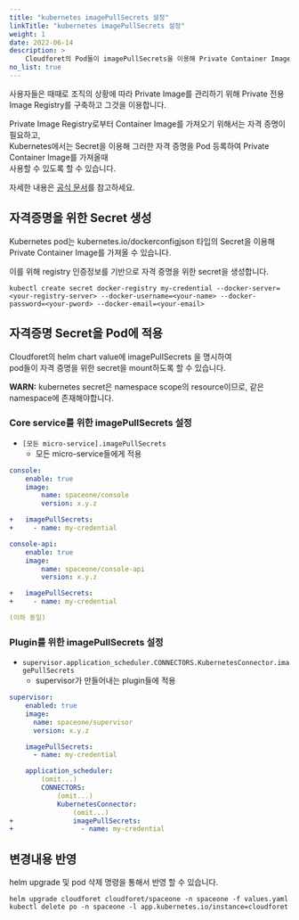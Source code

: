 ```yaml
---
title: "kubernetes imagePullSecrets 설정"
linkTitle: "kubernetes imagePullSecrets 설정"
weight: 1
date: 2022-06-14
description: >
    Cloudforet의 Pod들이 imagePullSecrets을 이용해 Private Container Image를 가져올 수 있도록 하는 방법에 대해 설명합니다.
no_list: true
---
```


사용자들은 때때로 조직의 상황에 따라 Private Image를 관리하기 위해 Private 전용 Image Registry를 구축하고 그것을 이용합니다.

Private Image Registry로부터 Container Image를 가져오기 위해서는 자격 증명이 필요하고,<br>
Kubernetes에서는 Secret을 이용해 그러한 자격 증명을 Pod 등록하여 Private Container Image를 가져올때<br>
사용할 수 있도록 할 수 있습니다.

자세한 내용은 [공식 문서](https://kubernetes.io/docs/tasks/configure-pod-container/pull-image-private-registry/)를 참고하세요.

## 자격증명을 위한 Secret 생성

Kubernetes pod는 kubernetes.io/dockerconfigjson 타입의 Secret을 이용해<br>
Private Container Image를 가져올 수 있습니다.

이를 위해 registry 인증정보를 기반으로 자격 증명을 위한 secret을 생성합니다.

```shell
kubectl create secret docker-registry my-credential --docker-server=<your-registry-server> --docker-username=<your-name> --docker-password=<your-pword> --docker-email=<your-email>
```



## 자격증명 Secret을 Pod에 적용

Cloudforet의 helm chart value에 imagePullSecrets 을 명시하여<br>
pod들이 자격 증명을 위한 secret을 mount하도록 할 수 있습니다.

**WARN:** kubernetes secret은 namespace scope의 resource이므로, 같은 namespace에 존재해야합니다.



### Core service를 위한 imagePullSecrets 설정

- `[모든 micro-service].imagePullSecrets`
  - 모든 micro-service들에게 적용

```yaml
console:
    enable: true
    image:
        name: spaceone/console
        version: x.y.z

+   imagePullSecrets:
+     - name: my-credential

console-api:
    enable: true
    image:
        name: spaceone/console-api
        version: x.y.z

+   imagePullSecrets:
+     - name: my-credential

(이하 동일)
```


### Plugin를 위한 imagePullSecrets 설정

- `supervisor.application_scheduler.CONNECTORS.KubernetesConnector.imagePullSecrets`
    - supervisor가 만들어내는 plugin들에 적용

```yaml
supervisor:
    enabled: true
    image:
      name: spaceone/supervisor
      version: x.y.z

    imagePullSecrets: 
      - name: my-credential

    application_scheduler:
        (omit...)
        CONNECTORS:
            (omit...)
            KubernetesConnector:
                (omit...)
+               imagePullSecrets: 
+                 - name: my-credential
```


## 변경내용 반영

helm upgrade 및 pod 삭제 명령을 통해서 반영 할 수 있습니다.

```shell
helm upgrade cloudforet cloudforet/spaceone -n spaceone -f values.yaml
kubectl delete po -n spaceone -l app.kubernetes.io/instance=cloudforet
```
